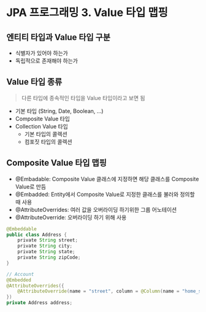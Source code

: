 # JPA 프로그래밍 3. Value 타입 맵핑

## 엔티티 타입과 Value 타입 구분
- 식별자가 있어야 하는가
- 독립적으로 존재해야 하는가

## Value 타입 종류
> 다른 타입에 종속적인 타입을 Value 타입이라고 보면 됨  
- 기본 타입 (String, Date, Boolean, ...)
- Composite Value 타입
- Collection Value 타입
  - 기본 타입의 콜렉션
  - 컴포짓 타입의 콜렉션

## Composite Value 타입 맵핑
- @Embadable: Composite Value 클래스에 지정하면 해당 클래스를 Composite Value로 만듬
- @Embadded: Entity에서 Composite Value로 지정한 클래스를 불러와 정의할 때 사용
- @AttributeOverrides: 여러 값을 오버라이딩 하기위한 그룹 어노테이션
- @AttributeOverride: 오버라이딩 하기 위해 사용

```java
@Embeddable
public class Address {
    private String street;
    private String city;
    private String state;
    private String zipCode;
}
```
  
```java
// Account
@Embedded
@AttributeOverrides({
    @AttributeOverride(name = "street", column = @Column(name = "home_street"))
})
private Address address;
```